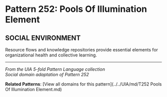 # Pattern 252: Pools Of Illumination Element

## SOCIAL ENVIRONMENT

Resource flows and knowledge repositories provide essential elements for organizational health and collective learning.

---

*From the UIA 5-fold Pattern Language collection*  
*Social domain adaptation of Pattern 252*

**Related Patterns**: [View all domains for this pattern](../../UIA/md/T252 Pools Of Illumination Element.md)